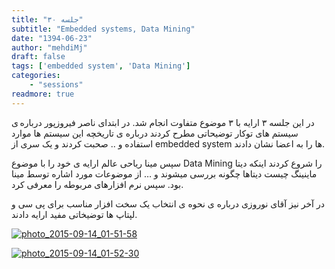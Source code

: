 ```yaml
---
title: "جلسه ۳۰"
subtitle: "Embedded systems, Data Mining"
date: "1394-06-23"
author: "mehdiMj"
draft: false
tags: ['embedded system', 'Data Mining']
categories:
    - "sessions"
readmore: true
---
```

در این جلسه ۳ ارایه با ۳ موضوع متفاوت انجام شد. در ابتدای ناصر فیروزپور درباره ی سیستم های توکار توضیحاتی مطرح کردند درباره ی تاریخچه این سیستم ها موارد استفاده و .. صحبت کردند و یک سری از embedded system ها را به اعضا نشان دادند.

سپس مینا ریاحی عالم ارایه ی خود را با موضوع Data Mining را شروع کردند اینکه دیتا ماینینگ چیست دیتاها چگونه بررسی میشوند و … از موضوعات مورد اشاره توسط مینا بود. سپس نرم افزارهای مربوطه را معرفی کرد.

در آخر نیز آقای نوروزی درباره ی نحوه ی انتخاب یک سخت افزار مناسب برای پی سی و لپتاپ ها توضیخاتی مفید ارایه دادند.

[![photo_2015-09-14_01-51-58](../../img/8c6532c6-fdbb-11e6-86dd-a088b4d860141488289263.7533314.jpg)](../../img/8c6532c6-fdbb-11e6-86dd-a088b4d860141488289263.7533314.jpg)

[![photo_2015-09-14_01-52-30](../../img/8c6535fa-fdbb-11e6-86dd-a088b4d860141488289263.7533944.jpg)](../../img/8c6535fa-fdbb-11e6-86dd-a088b4d860141488289263.7533944.jpg)

